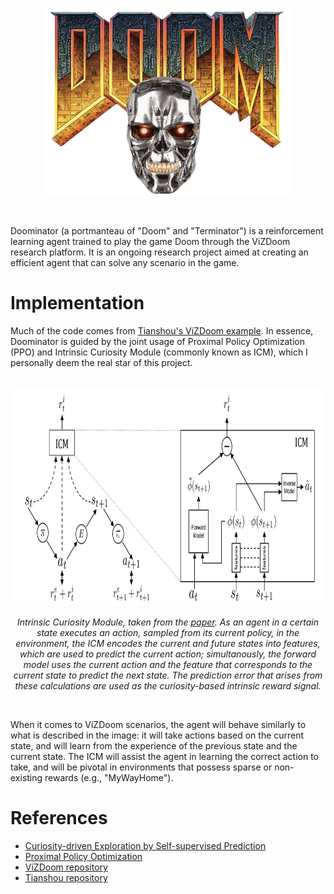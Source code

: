 <p align="center">
    <img src="src/logo.png" height="300" width="400" alt="Doominator logo">
</p>

<br>

Doominator (a portmanteau of "Doom" and "Terminator") is a reinforcement learning agent trained to play the game Doom through the ViZDoom research platform. It is an ongoing research project aimed at creating an efficient agent that can solve any scenario in the game.

# Implementation
Much of the code comes from [Tianshou's ViZDoom example](https://github.com/thu-ml/tianshou/tree/master/examples/vizdoom). In essence, Doominator is guided by the joint usage of Proximal Policy Optimization (PPO) and Intrinsic Curiosity Module (commonly known as ICM), which I personally deem the real star of this project.

<br>

<center>

<img src="src/icm.png" height="350" width="800" alt="ICM">

 *Intrinsic Curiosity Module, taken from the <a href="https://pathak22.github.io/noreward-rl/resources/icml17.pdf">paper</a>. As an agent in a certain state executes an action, sampled from its current policy, in the environment, the ICM encodes the current and future states into features, which are used to predict the current action; simultanously, the forward model uses the current action and the feature that corresponds to the current state to predict the next state. The prediction error that arises from these calculations are used as the curiosity-based intrinsic reward signal.*

</center>

<br>

When it comes to ViZDoom scenarios, the agent will behave similarly to what is described in the image: it will take actions based on the current state, and will learn from the experience of the previous state and the current state. The ICM will assist the agent in learning the correct action to take, and will be pivotal in environments that possess sparse or non-existing rewards (e.g., "MyWayHome").

# References
* [Curiosity-driven Exploration by Self-supervised Prediction](https://pathak22.github.io/noreward-rl/resources/icml17.pdf)
* [Proximal Policy Optimization](https://arxiv.org/abs/1707.06347)
* [ViZDoom repository](https://github.com/mwydmuch/ViZDoom)
* [Tianshou repository](https://github.com/thu-ml/tianshou)
